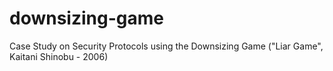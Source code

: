 downsizing-game
===============

Case Study on Security Protocols using the Downsizing Game ("Liar Game", Kaitani Shinobu - 2006)
